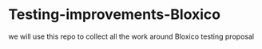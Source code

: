 # Testing-improvements-Bloxico
we will use this repo to collect all the work around Bloxico testing  proposal
